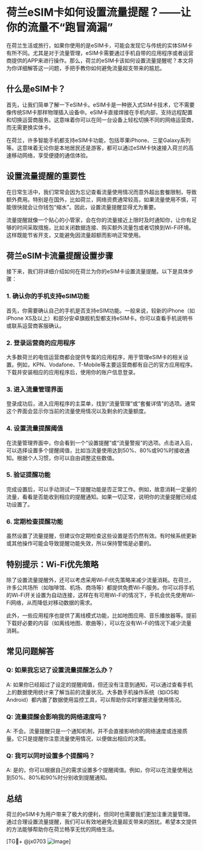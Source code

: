 # 荷兰eSIM卡如何设置流量提醒？——让你的流量不“跑冒滴漏”

在荷兰生活或旅行，如果你使用的是eSIM卡，可能会发现它与传统的实体SIM卡有所不同。尤其是对于流量管理，eSIM卡需要通过手机自带的应用程序或者运营商提供的APP来进行操作。那么，荷兰的eSIM卡该如何设置流量提醒呢？本文将为你详细解答这一问题，手把手教你如何避免流量超支带来的尴尬。

## 什么是eSIM卡？

首先，让我们简单了解一下eSIM卡。eSIM卡是一种嵌入式SIM卡技术，它不需要像传统SIM卡那样物理插入设备中。eSIM卡直接焊接在手机内部，支持远程配置和切换运营商服务。这意味着你可以在同一台设备上轻松切换不同的网络运营商，而无需更换实体卡。

在荷兰，许多智能手机都支持eSIM卡功能，包括苹果iPhone、三星Galaxy系列等。这意味着无论你是本地居民还是游客，都可以通过eSIM卡快速接入荷兰的高速移动网络，享受便捷的通信体验。

## 设置流量提醒的重要性

在日常生活中，我们常常会因为忘记查看流量使用情况而意外超出套餐限制，导致额外费用。特别是在国外，比如荷兰，网络资费通常较高，如果流量使用不慎，可能很快就会让你钱包“缩水”。因此，设置流量提醒显得尤为重要。

流量提醒就像一个贴心的小管家，会在你的流量接近上限时及时通知你，让你有足够的时间采取措施，比如关闭数据连接、购买额外流量包或者切换到Wi-Fi环境。这样既能节省开支，又能避免因流量超额而影响正常使用。

## 荷兰eSIM卡流量提醒设置步骤

接下来，我们将详细介绍如何在荷兰为你的eSIM卡设置流量提醒。以下是具体步骤：

### 1. 确认你的手机支持eSIM功能

首先，你需要确认自己的手机是否支持eSIM功能。一般来说，较新的iPhone（如iPhone XS及以上）和部分安卓旗舰机型都支持eSIM卡。你可以查看手机说明书或联系运营商客服确认。

### 2. 登录运营商的应用程序

大多数荷兰的电信运营商都会提供专属的应用程序，用于管理eSIM卡的相关设置。例如，KPN、Vodafone、T-Mobile等主要运营商都有自己的官方应用程序。下载并安装相应的应用程序后，使用你的账户信息登录。

### 3. 进入流量管理界面

登录成功后，进入应用程序的主菜单，找到“流量管理”或“套餐详情”的选项。通常这个界面会显示你当前的流量使用情况以及剩余的流量额度。

### 4. 设置流量提醒阈值

在流量管理界面中，你会看到一个“设置提醒”或“流量警报”的选项。点击进入后，可以选择设置多个提醒阈值，比如当流量使用达到50%、80%或90%时接收通知。根据个人习惯，你可以自由调整这些数值。

### 5. 验证提醒功能

完成设置后，可以手动测试一下提醒功能是否正常工作。例如，故意消耗一定量的流量，看看是否能收到相应的提醒通知。如果一切正常，说明你的流量提醒已经成功设置了。

### 6. 定期检查提醒功能

虽然设置了流量提醒，但建议你定期检查这些设置是否仍然有效。有时候系统更新或其他操作可能会导致提醒功能失效，所以保持警惕是必要的。

## 特别提示：Wi-Fi优先策略

除了设置流量提醒外，还可以考虑采用Wi-Fi优先策略来减少流量消耗。在荷兰，许多公共场所（如咖啡馆、机场、商场等）都提供免费Wi-Fi服务。你可以将手机的Wi-Fi开关设置为自动连接，这样在有可用Wi-Fi的情况下，手机会优先使用Wi-Fi网络，从而降低对移动数据的需求。

此外，一些应用程序也提供了离线模式功能，比如地图应用、音乐播放器等。提前下载好必要的内容（如离线地图、歌曲等），可以在没有Wi-Fi的情况下减少流量消耗。

## 常见问题解答

### Q: 如果我忘记了设置流量提醒怎么办？

A: 如果你已经超过了设定的提醒阈值，但还没有注意到通知，可以通过查看手机上的数据使用统计来了解当前的流量状况。大多数手机操作系统（如iOS和Android）都内置了数据使用监控工具，可以帮助你实时掌握流量使用情况。

### Q: 流量提醒会影响我的网络速度吗？

A: 不会。流量提醒只是一个通知机制，并不会直接影响你的网络速度或连接质量。它只是提醒你注意流量使用情况，以便做出相应的决策。

### Q: 我可以同时设置多个提醒吗？

A: 是的，你可以根据自己的需求设置多个提醒阈值。例如，你可以在流量使用达到50%、80%和90%时分别收到提醒通知。

## 总结

荷兰的eSIM卡为用户带来了极大的便利，但同时也需要我们更加注重流量管理。通过合理设置流量提醒，我们可以有效地避免流量超支带来的困扰。希望本文提供的方法能够帮助你在荷兰畅享无忧的网络生活。

[TG💪+ @jx0703 ![Image](https://github.com/user-attachments/assets/dbca1d08-cadb-493c-b0ec-ad6f7a83f270)]